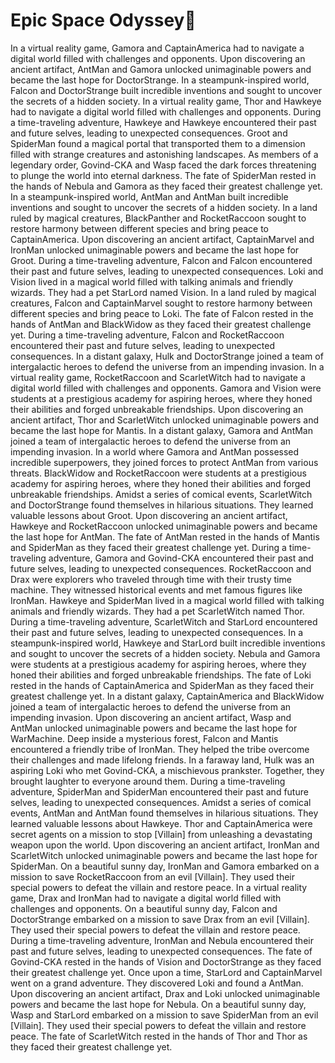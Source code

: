# Epic Space Odyssey:pizza:

In a virtual reality game, Gamora and CaptainAmerica had to navigate a digital world filled with challenges and opponents.
Upon discovering an ancient artifact, AntMan and Gamora unlocked unimaginable powers and became the last hope for DoctorStrange.
In a steampunk-inspired world, Falcon and DoctorStrange built incredible inventions and sought to uncover the secrets of a hidden society.
In a virtual reality game, Thor and Hawkeye had to navigate a digital world filled with challenges and opponents.
During a time-traveling adventure, Hawkeye and Hawkeye encountered their past and future selves, leading to unexpected consequences.
Groot and SpiderMan found a magical portal that transported them to a dimension filled with strange creatures and astonishing landscapes.
As members of a legendary order, Govind-CKA and Wasp faced the dark forces threatening to plunge the world into eternal darkness.
The fate of SpiderMan rested in the hands of Nebula and Gamora as they faced their greatest challenge yet.
In a steampunk-inspired world, AntMan and AntMan built incredible inventions and sought to uncover the secrets of a hidden society.
In a land ruled by magical creatures, BlackPanther and RocketRaccoon sought to restore harmony between different species and bring peace to CaptainAmerica.
Upon discovering an ancient artifact, CaptainMarvel and IronMan unlocked unimaginable powers and became the last hope for Groot.
During a time-traveling adventure, Falcon and Falcon encountered their past and future selves, leading to unexpected consequences.
Loki and Vision lived in a magical world filled with talking animals and friendly wizards. They had a pet StarLord named Vision.
In a land ruled by magical creatures, Falcon and CaptainMarvel sought to restore harmony between different species and bring peace to Loki.
The fate of Falcon rested in the hands of AntMan and BlackWidow as they faced their greatest challenge yet.
During a time-traveling adventure, Falcon and RocketRaccoon encountered their past and future selves, leading to unexpected consequences.
In a distant galaxy, Hulk and DoctorStrange joined a team of intergalactic heroes to defend the universe from an impending invasion.
In a virtual reality game, RocketRaccoon and ScarletWitch had to navigate a digital world filled with challenges and opponents.
Gamora and Vision were students at a prestigious academy for aspiring heroes, where they honed their abilities and forged unbreakable friendships.
Upon discovering an ancient artifact, Thor and ScarletWitch unlocked unimaginable powers and became the last hope for Mantis.
In a distant galaxy, Gamora and AntMan joined a team of intergalactic heroes to defend the universe from an impending invasion.
In a world where Gamora and AntMan possessed incredible superpowers, they joined forces to protect AntMan from various threats.
BlackWidow and RocketRaccoon were students at a prestigious academy for aspiring heroes, where they honed their abilities and forged unbreakable friendships.
Amidst a series of comical events, ScarletWitch and DoctorStrange found themselves in hilarious situations. They learned valuable lessons about Groot.
Upon discovering an ancient artifact, Hawkeye and RocketRaccoon unlocked unimaginable powers and became the last hope for AntMan.
The fate of AntMan rested in the hands of Mantis and SpiderMan as they faced their greatest challenge yet.
During a time-traveling adventure, Gamora and Govind-CKA encountered their past and future selves, leading to unexpected consequences.
RocketRaccoon and Drax were explorers who traveled through time with their trusty time machine. They witnessed historical events and met famous figures like IronMan.
Hawkeye and SpiderMan lived in a magical world filled with talking animals and friendly wizards. They had a pet ScarletWitch named Thor.
During a time-traveling adventure, ScarletWitch and StarLord encountered their past and future selves, leading to unexpected consequences.
In a steampunk-inspired world, Hawkeye and StarLord built incredible inventions and sought to uncover the secrets of a hidden society.
Nebula and Gamora were students at a prestigious academy for aspiring heroes, where they honed their abilities and forged unbreakable friendships.
The fate of Loki rested in the hands of CaptainAmerica and SpiderMan as they faced their greatest challenge yet.
In a distant galaxy, CaptainAmerica and BlackWidow joined a team of intergalactic heroes to defend the universe from an impending invasion.
Upon discovering an ancient artifact, Wasp and AntMan unlocked unimaginable powers and became the last hope for WarMachine.
Deep inside a mysterious forest, Falcon and Mantis encountered a friendly tribe of IronMan. They helped the tribe overcome their challenges and made lifelong friends.
In a faraway land, Hulk was an aspiring Loki who met Govind-CKA, a mischievous prankster. Together, they brought laughter to everyone around them.
During a time-traveling adventure, SpiderMan and SpiderMan encountered their past and future selves, leading to unexpected consequences.
Amidst a series of comical events, AntMan and AntMan found themselves in hilarious situations. They learned valuable lessons about Hawkeye.
Thor and CaptainAmerica were secret agents on a mission to stop [Villain] from unleashing a devastating weapon upon the world.
Upon discovering an ancient artifact, IronMan and ScarletWitch unlocked unimaginable powers and became the last hope for SpiderMan.
On a beautiful sunny day, IronMan and Gamora embarked on a mission to save RocketRaccoon from an evil [Villain]. They used their special powers to defeat the villain and restore peace.
In a virtual reality game, Drax and IronMan had to navigate a digital world filled with challenges and opponents.
On a beautiful sunny day, Falcon and DoctorStrange embarked on a mission to save Drax from an evil [Villain]. They used their special powers to defeat the villain and restore peace.
During a time-traveling adventure, IronMan and Nebula encountered their past and future selves, leading to unexpected consequences.
The fate of Govind-CKA rested in the hands of Vision and DoctorStrange as they faced their greatest challenge yet.
Once upon a time, StarLord and CaptainMarvel went on a grand adventure. They discovered Loki and found a AntMan.
Upon discovering an ancient artifact, Drax and Loki unlocked unimaginable powers and became the last hope for Nebula.
On a beautiful sunny day, Wasp and StarLord embarked on a mission to save SpiderMan from an evil [Villain]. They used their special powers to defeat the villain and restore peace.
The fate of ScarletWitch rested in the hands of Thor and Thor as they faced their greatest challenge yet.